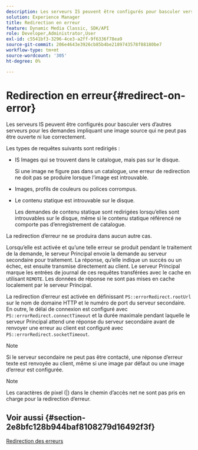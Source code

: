 ```yaml
---
description: Les serveurs IS peuvent être configurés pour basculer vers d’autres serveurs pour les demandes impliquant une image source qui ne peut pas être ouverte ni lue correctement.
solution: Experience Manager
title: Redirection en erreur
feature: Dynamic Media Classic, SDK/API
role: Developer,Administrator,User
exl-id: c5541bf3-3296-4ce3-a2ff-9f6336f78ea9
source-git-commit: 206e4643e3926cb85b4be2189743578f88180be7
workflow-type: tm+mt
source-wordcount: '305'
ht-degree: 0%

---
```


# Redirection en erreur{#redirect-on-error}

Les serveurs IS peuvent être configurés pour basculer vers d’autres serveurs pour les demandes impliquant une image source qui ne peut pas être ouverte ni lue correctement.

Les types de requêtes suivants sont redirigés :

* IS Images qui se trouvent dans le catalogue, mais pas sur le disque.

   Si une image ne figure pas dans un catalogue, une erreur de redirection ne doit pas se produire lorsque l’image est introuvable.

* Images, profils de couleurs ou polices corrompus.
* Le contenu statique est introuvable sur le disque.

   Les demandes de contenu statique sont redirigées lorsqu’elles sont introuvables sur le disque, même si le contenu statique référencé ne comporte pas d’enregistrement de catalogue.

La redirection d’erreur ne se produira dans aucun autre cas.

Lorsqu’elle est activée et qu’une telle erreur se produit pendant le traitement de la demande, le serveur Principal envoie la demande au serveur secondaire pour traitement. La réponse, qu’elle indique un succès ou un échec, est ensuite transmise directement au client. Le serveur Principal marque les entrées de journal de ces requêtes transférées avec le cache en utilisant `REMOTE`. Les données de réponse ne sont pas mises en cache localement par le serveur Principal.

La redirection d’erreur est activée en définissant `PS::errorRedirect.rootUrl` sur le nom de domaine HTTP et le numéro de port du serveur secondaire. En outre, le délai de connexion est configuré avec `PS::errorRedirect.connectTimeout` et la durée maximale pendant laquelle le serveur Principal attend une réponse du serveur secondaire avant de renvoyer une erreur au client est configuré avec `PS::errorRedirect.socketTimeout`.

>[!NOTE]
>
>Si le serveur secondaire ne peut pas être contacté, une réponse d’erreur texte est renvoyée au client, même si une image par défaut ou une image d’erreur est configurée.

>[!NOTE]
>
>Les caractères de pixel (|) dans le chemin d’accès net ne sont pas pris en charge pour la redirection d’erreur.

## Voir aussi {#section-2e8bfc128b944baf8108279d16492f3f}

[Redirection des erreurs](../../../is-api/image-serving-api-ref/c-configuration-and-administration/c-server-settings/r-error-redirection.md#reference-268b1bf6ce1b44bb979727c6f5daf1ac)
